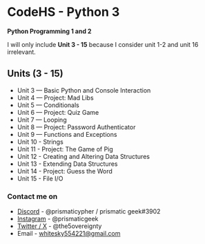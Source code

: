 # CodeHS - Python 3
**Python Programming 1 and 2**

I will only include **Unit 3 - 15** because I consider unit 1-2 and unit 16 irrelevant.

## Units (3 - 15)
- 	Unit 3 — Basic Python and Console Interaction
- 	Unit 4 — Project: Mad Libs
- 	Unit 5 — Conditionals
- 	Unit 6 — Project: Quiz Game
- 	Unit 7 — Looping
- 	Unit 8 — Project: Password Authenticator
- 	Unit 9 — Functions and Exceptions
- 	Unit 10 - Strings
- 	Unit 11 - Project: The Game of Pig
- 	Unit 12 - Creating and Altering Data Structures
- 	Unit 13 - Extending Data Structures
- 	Unit 14 - Project: Guess the Word
- 	Unit 15 - File I/O


### Contact me on
- [Discord](https://discordapp.com/users/731039744158466051) - @prismaticypher / prismatic geek#3902
- [Instagram](https://instagram.com/prismaticgeek) - @prismaticgeek
- [Twitter / X](https://x.com/the5overeignty) - @the5overeignty
- Email - whitesky554221@gmail.com
